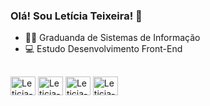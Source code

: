### Olá! Sou Letícia Teixeira! 👋

- 👩‍🎓 Graduanda de Sistemas de Informação
- 💻 Estudo Desenvolvimento Front-End

##

<div style="display: inline_block">
    <img align="center" alt="Leticia-HTML" height="30" width="40" src="https://cdn.jsdelivr.net/gh/devicons/devicon/icons/html5/html5-original.svg"/>
    <img align="center" alt="Leticia-CSS" height="30" width="40" src="https://cdn.jsdelivr.net/gh/devicons/devicon/icons/css3/css3-original.svg" />
    <img align="center" alt="Leticia-CSS" height="30" width="40" src="https://cdn.jsdelivr.net/gh/devicons/devicon/icons/javascript/javascript-original.svg">
    <img align="center" alt="Leticia-CSS" height="30" width="40" src="https://cdn.jsdelivr.net/gh/devicons/devicon/icons/javascript/javascript-original.svg">
</div>


 
